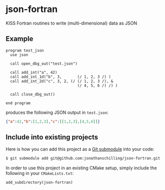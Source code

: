 # json-fortran
KISS Fortran routines to write (multi-dimensional) data as JSON

## Example

```Fortran
program test_json
  use json

  call open_dbg_out("test.json")

  call add_int("a", 42)
  call add_int_1d("b", 3,       (/ 1, 2, 3 /) )
  call add_int_2d("c", 3, 2, (/ (/ 1, 2, 3 /), &
                                (/ 4, 5, 6 /) /) )

  call close_dbg_out()

end program
```

produces the following JSON output in `test.json`:

```json
{"a":42,"b":[1,2,3],"c":[[1,2,3],[4,5,6]]}
```

## Include into existing projects
Here is how you can add this project as a [Git submodule](https://git-scm.com/book/en/v2/Git-Tools-Submodules) into your code:

```bash
$ git submodule add git@github.com:jonathanschilling/json-fortran.git
```

In order to use this project in an existing CMake setup, simply include the following in your `CMakeLists.txt`:

```
add_subdirectory(json-fortran)
```

